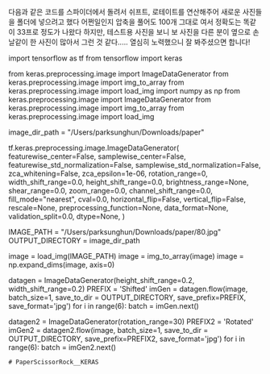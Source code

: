 다음과 같은 코드를 스파이더에서 돌려서
쉬프트, 로테이트를 연산해주어 새로운 사진들을 폴더에 넣으려고 했다
어쩐일인지 압축을 풀어도 100개 그대로 여서 정확도는 똑같이 33프로 정도가 나왔다
하지만, 테스트용 사진을 보니 보 사진을 다른 분이 옆으로 손날같이 한 사진이 많아서 그런 것 같다.....
열심히 노력했으니 잘 봐주셨으면 합니다!


import tensorflow as tf
from tensorflow import keras

from keras.preprocessing.image import ImageDataGenerator
from keras.preprocessing.image import img_to_array
from keras.preprocessing.image import load_img
import numpy as np
from keras.preprocessing.image import ImageDataGenerator
from keras.preprocessing.image import img_to_array
from keras.preprocessing.image import load_img

image_dir_path = "/Users/parksunghun/Downloads/paper"




tf.keras.preprocessing.image.ImageDataGenerator(
    featurewise_center=False,
    samplewise_center=False,
    featurewise_std_normalization=False,
    samplewise_std_normalization=False,
    zca_whitening=False,
    zca_epsilon=1e-06,
    rotation_range=0,
    width_shift_range=0.0,
    height_shift_range=0.0,
    brightness_range=None,
    shear_range=0.0,
    zoom_range=0.0,
    channel_shift_range=0.0,
    fill_mode="nearest",
    cval=0.0,
    horizontal_flip=False,
    vertical_flip=False,
    rescale=None,
    preprocessing_function=None,
    data_format=None,
    validation_split=0.0,
    dtype=None,
)


IMAGE_PATH = "/Users/parksunghun/Downloads/paper/80.jpg"
OUTPUT_DIRECTORY = image_dir_path


image = load_img(IMAGE_PATH)
image = img_to_array(image)
image = np.expand_dims(image, axis=0) 

datagen = ImageDataGenerator(height_shift_range=0.2, width_shift_range=0.2)
PREFIX = 'Shifted'
imGen = datagen.flow(image, batch_size=1, save_to_dir = OUTPUT_DIRECTORY, 
                    save_prefix=PREFIX, save_format='jpg')
for i in range(6):
    batch = imGen.next()
    
datagen2 = ImageDataGenerator(rotation_range=30)
PREFIX2 = 'Rotated'
imGen2 = datagen2.flow(image, batch_size=1, save_to_dir = OUTPUT_DIRECTORY, 
                    save_prefix=PREFIX2, save_format='jpg')
for i in range(6):
    batch = imGen2.next()
    
    # PaperScissorRock__KERAS
    


